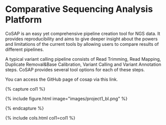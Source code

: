 ---
---

# Comparative Sequencing Analysis Platform

CoSAP is an easy yet comprehensive pipeline creation tool for NGS data. It provides reproducibility and aims to give deeper insight about the powers and limitations of the current tools by allowing users to compare results of different pipelines.

A typical variant calling pipeline consists of Read Trimming, Read Mapping, Duplicate Removal&Base Calibration, Variant Calling and Variant Annotation steps. CoSAP provides several tool options for each of these steps.

You can access the GitHub page of cosap via <a href="/https://github.com/MBaysanLab/cosap/" style="text-decoration: none;">this link</a>.

{% capture col1 %}

{%
  include figure.html
  image="images/project1_bl.png"
%}

{% endcapture %}

{% include cols.html col1=col1 %}